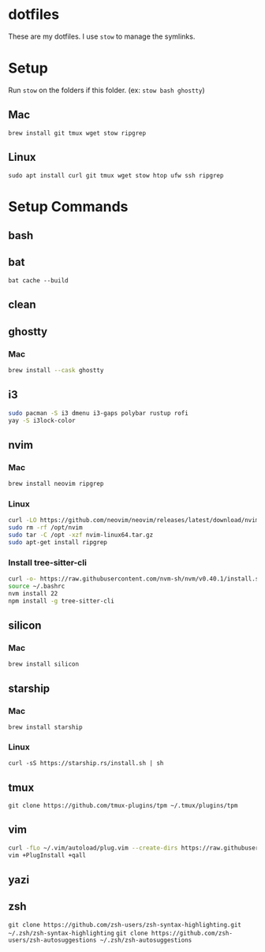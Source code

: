 # dotfiles

These are my dotfiles. I use `stow` to manage the symlinks.

# Setup
Run `stow` on the folders if this folder. (ex: `stow bash ghostty`)
## Mac
`brew install git tmux wget stow ripgrep`

## Linux
`sudo apt install curl git tmux wget stow htop ufw ssh ripgrep`

# Setup Commands

## bash

## bat
`bat cache --build`

## clean


## ghostty
### Mac
```bash
brew install --cask ghostty
```

## i3
```bash
sudo pacman -S i3 dmenu i3-gaps polybar rustup rofi
yay -S i3lock-color
```

## nvim
### Mac
```bash
brew install neovim ripgrep
```

### Linux
```bash
curl -LO https://github.com/neovim/neovim/releases/latest/download/nvim-linux64.tar.gz
sudo rm -rf /opt/nvim
sudo tar -C /opt -xzf nvim-linux64.tar.gz
sudo apt-get install ripgrep
```

### Install tree-sitter-cli
```bash
curl -o- https://raw.githubusercontent.com/nvm-sh/nvm/v0.40.1/install.sh | bash
source ~/.bashrc
nvm install 22
npm install -g tree-sitter-cli
```
## silicon
### Mac
`brew install silicon`

## starship
### Mac
`brew install starship`

### Linux
`curl -sS https://starship.rs/install.sh | sh`

## tmux
`git clone https://github.com/tmux-plugins/tpm ~/.tmux/plugins/tpm`

## vim
```bash
curl -fLo ~/.vim/autoload/plug.vim --create-dirs https://raw.githubusercontent.com/junegunn/vim-plug/master/plug.vim
vim +PlugInstall +qall
```

## yazi

## zsh
`git clone https://github.com/zsh-users/zsh-syntax-highlighting.git ~/.zsh/zsh-syntax-highlighting`
`git clone https://github.com/zsh-users/zsh-autosuggestions ~/.zsh/zsh-autosuggestions`
